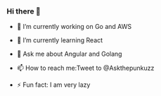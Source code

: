 ### Hi there 👋

<!--
**pankajhirway/pankajhirway** is a ✨ _special_ ✨ repository because its `README.md` (this file) appears on your GitHub profile.

Here are some ideas to get you started:
-->
- 🔭 I’m currently working on Go and AWS

- 🌱 I’m currently learning React


- 💬 Ask me about Angular and Golang
- 📫 How to reach me:Tweet to @Askthepunkuzz

- ⚡ Fun fact: I am very lazy


